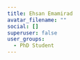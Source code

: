 ```yaml
---
title: Ehsan Emamirad
avatar_filename: ""
social: []
superuser: false
user_groups:
  - PhD Student
---
```

